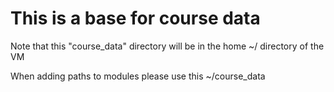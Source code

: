 # This is a base for course data

Note that this "course_data" directory will be in the home ~/ directory of the VM

When adding paths to modules please use this ~/course_data
